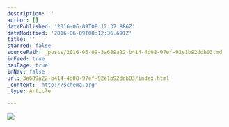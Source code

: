 ```yaml
---
description: ''
author: []
datePublished: '2016-06-09T08:12:37.886Z'
dateModified: '2016-06-09T08:12:36.691Z'
title: ''
starred: false
sourcePath: _posts/2016-06-09-3a689a22-b414-4d08-97ef-92e1b92ddb03.md
inFeed: true
hasPage: true
inNav: false
url: 3a689a22-b414-4d08-97ef-92e1b92ddb03/index.html
_context: 'http://schema.org'
_type: Article

---
```

![](https://the-grid-user-content.s3-us-west-2.amazonaws.com/70211230-97e5-4fa1-902f-e04ca820f92f.jpg)